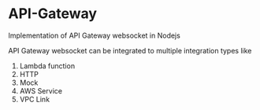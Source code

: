 # API-Gateway
Implementation of API Gateway websocket in Nodejs 


API Gateway websocket can be integrated to multiple integration types like
1. Lambda function
2. HTTP
3. Mock
4. AWS Service
5. VPC Link

